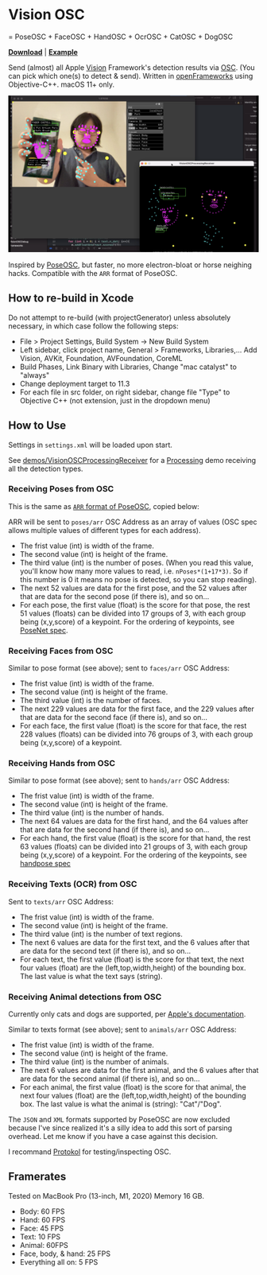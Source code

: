 # Vision OSC

= PoseOSC + FaceOSC + HandOSC + OcrOSC + CatOSC + DogOSC

**[Download](https://github.com/LingDong-/VisionOSC/releases)** | **[Example](demos/VisionOSCProcessingReceiver/VisionOSCProcessingReceiver.pde)**

Send (almost) all Apple [Vision](https://developer.apple.com/documentation/vision) Framework's detection results via [OSC](https://opensoundcontrol.stanford.edu/). (You can pick which one(s) to detect & send). Written in [openFrameworks](https://openframeworks.cc/) using Objective-C++. macOS 11+ only. 

![](screenshots/screenshot000.png)

Inspired by [PoseOSC](https://github.com/LingDong-/PoseOSC), but faster, no more electron-bloat or horse neighing hacks. Compatible with the `ARR` format of PoseOSC.

## How to re-build in Xcode

Do not attempt to re-build (with projectGenerator) unless absolutely necessary, in which case follow the following steps:

- File > Project Settings, Build System -> New Build System
- Left sidebar, click project name, General > Frameworks, Libraries,... Add Vision, AVKit, Foundation, AVFoundation, CoreML
- Build Phases, Link Binary with Libraries, Change "mac catalyst" to "always"
- Change deployment target to 11.3
- For each file in src folder, on right sidebar, change file "Type" to Objective C++ (not extension, just in the dropdown menu)

## How to Use

Settings in `settings.xml` will be loaded upon start.

See [demos/VisionOSCProcessingReceiver](demos/VisionOSCProcessingReceiver) for a [Processing](https://processing.org/) demo receiving all the detection types.

### Receiving Poses from OSC

This is the same as [`ARR` format of PoseOSC](https://github.com/LingDong-/PoseOSC#method-4-arr), copied below:

ARR will be sent to `poses/arr` OSC Address as an array of values (OSC spec allows multiple values of different types for each address).

- The frist value (int) is width of the frame.
- The second value (int) is height of the frame.
- The third value (int) is the number of poses. (When you read this value, you'll know how many more values to read, i.e. `nPoses*(1+17*3)`. So if this number is 0 it means no pose is detected, so you can stop reading).
- The next 52 values are data for the first pose, and the 52 values after that are data for the second pose (if there is), and so on...
- For each pose, the first value (float) is the score for that pose, the rest 51 values (floats) can be divided into 17 groups of 3, with each group being (x,y,score) of a keypoint. For the ordering of keypoints, see [PoseNet spec](https://github.com/tensorflow/tfjs-models/tree/master/posenet).

### Receiving Faces from OSC

Similar to pose format (see above); sent to `faces/arr` OSC Address:

- The frist value (int) is width of the frame.
- The second value (int) is height of the frame.
- The third value (int) is the number of faces.
- The next 229 values are data for the first face, and the 229 values after that are data for the second face (if there is), and so on...
- For each face, the first value (float) is the score for that face, the rest 228 values (floats) can be divided into 76 groups of 3, with each group being (x,y,score) of a keypoint.

### Receiving Hands from OSC

Similar to pose format (see above); sent to `hands/arr` OSC Address:

- The frist value (int) is width of the frame.
- The second value (int) is height of the frame.
- The third value (int) is the number of hands.
- The next 64 values are data for the first hand, and the 64 values after that are data for the second hand (if there is), and so on...
- For each hand, the first value (float) is the score for that hand, the rest 63 values (floats) can be divided into 21 groups of 3, with each group being (x,y,score) of a keypoint. For the ordering of the keypoints, see [handpose spec](https://google.github.io/mediapipe/solutions/hands.html)


### Receiving Texts (OCR) from OSC

Sent to `texts/arr` OSC Address:

- The frist value (int) is width of the frame.
- The second value (int) is height of the frame.
- The third value (int) is the number of text regions.
- The next 6 values are data for the first text, and the 6 values after that are data for the second text (if there is), and so on...
- For each text, the first value (float) is the score for that text, the next four values (float) are the (left,top,width,height) of the bounding box. The last value is what the text says (string).

### Receiving Animal detections from OSC

Currently only cats and dogs are supported, per [Apple's documentation](https://developer.apple.com/documentation/vision/vnanimalidentifier).

Similar to texts format (see above); sent to `animals/arr` OSC Address:

- The frist value (int) is width of the frame.
- The second value (int) is height of the frame.
- The third value (int) is the number of animals.
- The next 6 values are data for the first animal, and the 6 values after that are data for the second animal (if there is), and so on...
- For each animal, the first value (float) is the score for that animal, the next four values (float) are the (left,top,width,height) of the bounding box. The last value is what the animal is (string): "Cat"/"Dog".

The `JSON` and `XML` formats supported by PoseOSC are now excluded because I've since realized it's a silly idea to add this sort of parsing overhead. Let me know if you have a case against this decision.

I recommand [Protokol](https://hexler.net/protokol) for testing/inspecting OSC.


## Framerates

Tested on MacBook Pro (13-inch, M1, 2020) Memory 16 GB.

- Body: 60 FPS
- Hand: 60 FPS
- Face: 45 FPS
- Text: 10 FPS
- Animal: 60FPS
- Face, body, & hand: 25 FPS
- Everything all on: 5 FPS


